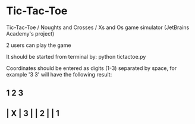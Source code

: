 # Tic-Tac-Toe
Tic-Tac-Toe / Noughts and Crosses / Xs and Os game simulator (JetBrains Academy's project)

2 users can play the game

It should be started from terminal by: python tictactoe.py

Coordinates should be entered as digits (1-3) separated by space, for example '3 3' will have the following result:

 1  2  3
---------
|     X | 3
|       | 2
|       | 1
---------
